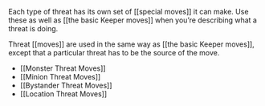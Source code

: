 
Each type of threat has its own set of [[special moves]] it can make. Use these as well as [[the basic Keeper moves]] when you’re describing what a threat is doing.

Threat [[moves]] are used in the same way as [[the basic Keeper moves]], except that a particular threat has to be the source of the move.

- [[Monster Threat Moves]]
- [[Minion Threat Moves]]
- [[Bystander Threat Moves]]
- [[Location Threat Moves]]